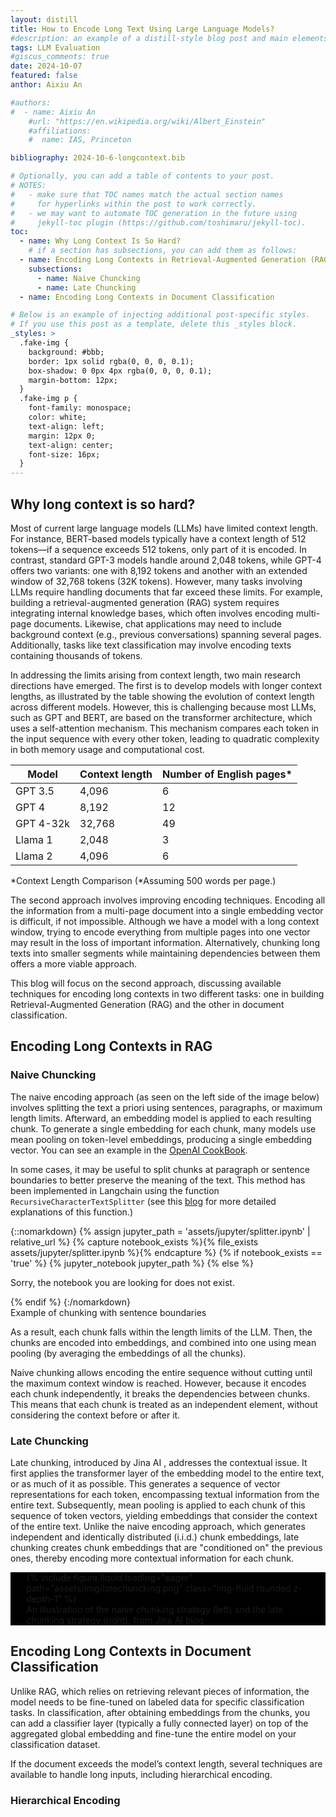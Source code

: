 ```yaml
---
layout: distill
title: How to Encode Long Text Using Large Language Models? 
#description: an example of a distill-style blog post and main elements
tags: LLM Evaluation
#giscus_comments: true
date: 2024-10-07
featured: false
anthor: Aixiu An

#authors:
#  - name: Aixiu An
    #url: "https://en.wikipedia.org/wiki/Albert_Einstein"
    #affiliations:
    #  name: IAS, Princeton

bibliography: 2024-10-6-longcontext.bib

# Optionally, you can add a table of contents to your post.
# NOTES:
#   - make sure that TOC names match the actual section names
#     for hyperlinks within the post to work correctly.
#   - we may want to automate TOC generation in the future using
#     jekyll-toc plugin (https://github.com/toshimaru/jekyll-toc).
toc:
  - name: Why Long Context Is So Hard?
    # if a section has subsections, you can add them as follows:
  - name: Encoding Long Contexts in Retrieval-Augmented Generation (RAG)
    subsections:
      - name: Naive Chuncking
      - name: Late Chuncking 
  - name: Encoding Long Contexts in Document Classification

# Below is an example of injecting additional post-specific styles.
# If you use this post as a template, delete this _styles block.
_styles: >
  .fake-img {
    background: #bbb;
    border: 1px solid rgba(0, 0, 0, 0.1);
    box-shadow: 0 0px 4px rgba(0, 0, 0, 0.1);
    margin-bottom: 12px;
  }
  .fake-img p {
    font-family: monospace;
    color: white;
    text-align: left;
    margin: 12px 0;
    text-align: center;
    font-size: 16px;
  }
---
```


## Why long context is so hard?

Most of current large language models (LLMs) have limited context length. For instance, BERT-based models typically have a context length of 512 tokens—if a sequence exceeds 512 tokens, only part of it is encoded. In contrast, standard GPT-3 models handle around 2,048 tokens, while GPT-4 offers two variants: one with 8,192 tokens and another with an extended window of 32,768 tokens (32K tokens). However, many tasks involving LLMs require handling documents that far exceed these limits. For example, building a retrieval-augmented generation (RAG) system requires integrating internal knowledge bases, which often involves encoding multi-page documents. Likewise, chat applications may need to include background context (e.g., previous conversations) spanning several pages. Additionally, tasks like text classification may involve encoding texts containing thousands of tokens.

In addressing the limits arising from context length, two main research directions have emerged. The first is to develop models with longer context lengths, as illustrated by the table showing the evolution of context length across different models. However, this is challenging because most LLMs, such as GPT and BERT, are based on the transformer architecture, which uses a self-attention mechanism. This mechanism compares each token in the input sequence with every other token, leading to quadratic complexity in both memory usage and computational cost.

| Model      | Context length | Number of English pages* |
|------------|----------------|--------------------------|
| GPT 3.5    | 4,096          | 6                        |
| GPT 4      | 8,192          | 12                       |
| GPT 4-32k  | 32,768         | 49                       |
| Llama 1    | 2,048          | 3                        |
| Llama 2    | 4,096          | 6                        |

*Context Length Comparison (*Assuming 500 words per page.) 

The second approach involves improving encoding techniques. Encoding all the information from a multi-page document into a single embedding vector is difficult, if not impossible. Although we have a model with a long context window, trying to encode everything from multiple pages into one vector may result in the loss of important information. Alternatively, chunking long texts into smaller segments while maintaining dependencies between them offers a more viable approach.


This blog will focus on the second approach, discussing available techniques for encoding long contexts in two different tasks: one in building Retrieval-Augmented Generation (RAG) and the other in document classification.

## Encoding Long Contexts in RAG

### Naive Chuncking


The naive encoding approach (as seen on the left side of the image below) involves splitting the text a priori using sentences, paragraphs, or maximum length limits. Afterward, an embedding model is applied to each resulting chunk. To generate a single embedding for each chunk, many models use mean pooling on token-level embeddings, producing a single embedding vector. You can see an example in the [OpenAI CookBook](https://cookbook.openai.com/examples/embedding_long_inputs).

In some cases, it may be useful to split chunks at paragraph or sentence boundaries to better preserve the meaning of the text. This method has been implemented in Langchain using the function `RecursiveCharacterTextSplitter` (see this [blog](https://dev.to/eteimz/understanding-langchains-recursivecharactertextsplitter-2846) for more detailed explanations of this function.)

{::nomarkdown}
{% assign jupyter_path = 'assets/jupyter/splitter.ipynb' | relative_url %}
{% capture notebook_exists %}{% file_exists assets/jupyter/splitter.ipynb %}{% endcapture %}
{% if notebook_exists == 'true' %}
  {% jupyter_notebook jupyter_path %}
{% else %}
  <p>Sorry, the notebook you are looking for does not exist.</p>
{% endif %}
{:/nomarkdown}
<div class="caption">
Example of chunking with sentence boundaries
</div>

As a result, each chunk falls within the length limits of the LLM. Then, the chunks are encoded into embeddings, and combined into one using mean pooling (by averaging the embeddings of all the chunks). 

Naive chunking allows encoding the entire sequence without cutting until the maximum context window is reached. However, because it encodes each chunk independently, it breaks the dependencies between chunks. This means that each chunk is treated as an independent element, without considering the context before or after it.

### Late Chuncking 

Late chunking, introduced by Jina AI <d-cite key='gunther2024late'></d-cite>, addresses the contextual issue. It first applies the transformer layer of the embedding model to the entire text, or as much of it as possible. This generates a sequence of vector representations for each token, encompassing textual information from the entire text. Subsequently, mean pooling is applied to each chunk of this sequence of token vectors, yielding embeddings that consider the context of the entire text. Unlike the naive encoding approach, which generates independent and identically distributed (i.i.d.) chunk embeddings, late chunking creates chunk embeddings that are "conditioned on" the previous ones, thereby encoding more contextual information for each chunk.

<div class="row mt-3" style="background-color: black;">
    <div class="col-sm mt-3 mt-md-0">
        <figure style="width: 90%; margin: 0 auto;">
            {% include figure.liquid loading="eager" path="assets/img/latechuncking.png" class="img-fluid rounded z-depth-1" %}
            <figcaption class="text-white text-center mt-2">
                An illustration of the naive chunking strategy (left) and the late chunking strategy (right), from Jina AI 
                <a href="https://jina.ai/news/late-chunking-in-long-context-embedding-models/" class="text-white">blog</a>
            </figcaption>
        </figure>
    </div>
</div>



## Encoding Long Contexts in Document Classification

Unlike RAG, which relies on retrieving relevant pieces of information, the model needs to be fine-tuned on labeled data for specific classification tasks. In classification, after obtaining embeddings from the chunks, you can add a classifier layer (typically a fully connected layer) on top of the aggregated global embedding and fine-tune the entire model on your classification dataset.

If the document exceeds the model’s context length, several techniques are available to handle long inputs, including hierarchical encoding.

### Hierarchical Encoding
